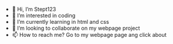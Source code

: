 - 👋 Hi, I’m Stept123
- 👀 I’m interested in coding
- 🌱 I’m currently learning in html and css
- 💞️ I’m looking to collaborate on my webpage project 
- 📫 How to reach me? Go to my webpage page ang click about

<!---
Stept123/Stept123 is a ✨ special ✨ repository because its `README.md` (this file) appears on your GitHub profile.
You can click the Preview link to take a look at your changes.
--->
